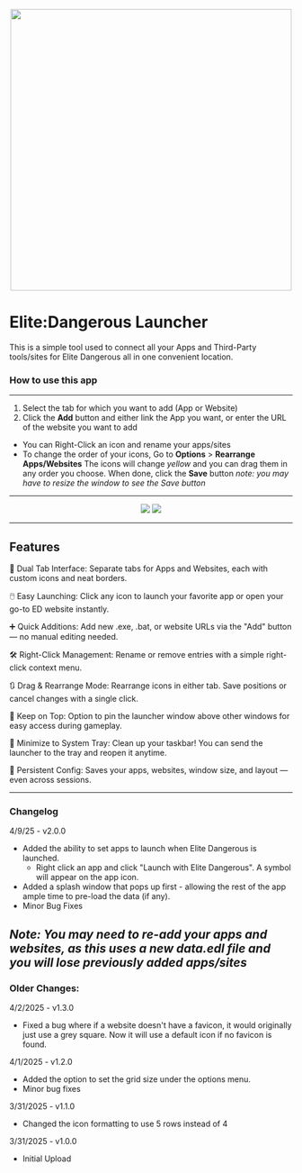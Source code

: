 <p align="center">
<img src="https://i.imgur.com/kki4bHV.png" width="500"/>
</p>

# Elite:Dangerous Launcher

This is a simple tool used to connect all your Apps and Third-Party tools/sites for Elite Dangerous all in one convenient location.

### How to use this app
---
1. Select the tab for which you want to add (App or Website)
2. Click the **Add** button and either link the App you want, or enter the URL of the website you want to add
- You can Right-Click an icon and rename your apps/sites
- To change the order of your icons, Go to **Options** > **Rearrange Apps/Websites**
    The icons will change *yellow* and you can drag them in any order you choose.
    When done, click the **Save** button
    *note: you may have to resize the window to see the Save button*

---
<p align="center">
<img src="https://i.imgur.com/MNyqMGX.png">
<img src="https://i.imgur.com/Ezj7g5t.png">
</p>

---

## Features
🔹 Dual Tab Interface:
Separate tabs for Apps and Websites, each with custom icons and neat borders.

🖱️ Easy Launching:
Click any icon to launch your favorite app or open your go-to ED website instantly.

➕ Quick Additions:
Add new .exe, .bat, or website URLs via the "Add" button — no manual editing needed.

🛠️ Right-Click Management:
Rename or remove entries with a simple right-click context menu.

🔃 Drag & Rearrange Mode:
Rearrange icons in either tab. Save positions or cancel changes with a single click.

📌 Keep on Top:
Option to pin the launcher window above other windows for easy access during gameplay.

🧳 Minimize to System Tray:
Clean up your taskbar! You can send the launcher to the tray and reopen it anytime.

💾 Persistent Config:
Saves your apps, websites, window size, and layout — even across sessions.

---
### Changelog
4/9/25 - v2.0.0
- Added the ability to set apps to launch when Elite Dangerous is launched.
     - Right click an app and click "Launch with Elite Dangerous". A symbol will appear on the app icon.
- Added a splash window that pops up first - allowing the rest of the app ample time to pre-load the data (if any).
- Minor Bug Fixes

_Note: You may need to re-add your apps and websites, as this uses a new data.edl file and you will lose previously added apps/sites_
---
### Older Changes:
4/2/2025 - v1.3.0
- Fixed a bug where if a website doesn't have a favicon, it would originally just use a grey square. Now it will use a default icon if no favicon is found.

4/1/2025 - v1.2.0
- Added the option to set the grid size under the options menu.
- Minor bug fixes

3/31/2025 - v1.1.0
- Changed the icon formatting to use 5 rows instead of 4

3/31/2025 - v1.0.0
- Initial Upload
